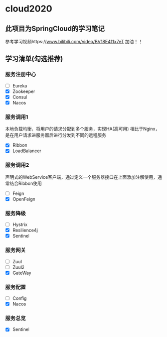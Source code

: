 # cloud2020

## 此项目为SpringCloud的学习笔记
参考学习视频https://www.bilibili.com/video/BV18E411x7eT
加油！！

## 学习清单(勾选推荐)
### 服务注册中心
- [ ] Eureka
- [x] Zookeeper
- [x] Consul
- [x] Nacos

### 服务调用1
本地负载均衡，将用户的请求分配到多个服务，实现HA(高可用)
相比于Nginx，是在用户请求进服务器后进行分发到不同的远程服务
- [x] Ribbon
- [x] LoadBalancer

### 服务调用2
声明式的WebService客户端，通过定义一个服务器接口在上面添加注解使用，通常结合Ribbon使用
- [ ] Feign
- [x] OpenFeign

### 服务降级
- [ ] Hystrix
- [x] Resilience4j
- [x] Sentinel

### 服务网关
- [ ] Zuul
- [ ] Zuul2
- [x] GateWay

### 服务配置
- [ ] Config
- [x] Nacos

### 服务总览
- [x] Sentinel